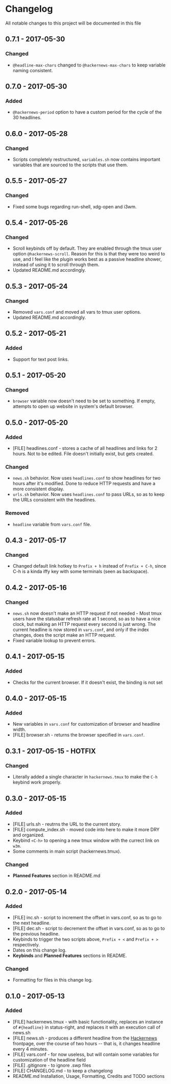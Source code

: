 # Changelog
All notable changes to this project will be documented in this file

## 0.7.1 - 2017-05-30
### Changed
* `@headline-max-chars` changed to `@hackernews-max-chars` to keep variable
  naming consistent.

## 0.7.0 - 2017-05-30
### Added
* `@hackernews-period` option to have a custom period for the cycle of the 30
  headlines.

## 0.6.0 - 2017-05-28
### Changed
* Scripts completely restructured, `variables.sh` now contains important
  variables that are sourced to the scripts that use them.

## 0.5.5 - 2017-05-27
### Changed
* Fixed some bugs regarding run-shell, xdg-open and i3wm.

## 0.5.4 - 2017-05-26
### Changed
* Scroll keybinds off by default. They are enabled through the tmux user option
  `@hackernews-scroll`. Reason for this is that they were too weird to use, and
  I feel like the plugin works best as a passive headline shower, instead of
  using it to scroll through them.
* Updated README.md accordingly.

## 0.5.3 - 2017-05-24
### Changed
* Removed `vars.conf` and moved all vars to tmux user options.
* Updated README.md accordingly.

## 0.5.2 - 2017-05-21
### Added
* Support for text post links.

## 0.5.1 - 2017-05-20
### Changed
* `browser` variable now doesn't need to be set to something. If empty,
  attempts to open up website in system's default browser.

## 0.5.0 - 2017-05-20
### Added
* [FILE] headlines.conf - stores a cache of all headlines and links for 2
  hours. Not to be edited. File doesn't initially exist, but gets created.
### Changed
* `news.sh` behavior. Now uses `headlines.conf` to show headlines for two
  hours after it's modified. Done to reduce HTTP requests and have a more
consistent display.
* `urls.sh` behavior. Now uses `headlines.conf` to pass URLs, so as to keep
  the URLs consistent with the headlines.
### Removed
* `headline` variable from `vars.conf` file.

## 0.4.3 - 2017-05-17
### Changed
* Changed default link hotkey to `Prefix + h` instead of `Prefix + C-h`, since
  C-h is a kinda iffy key with some terminals (seen as backspace).

## 0.4.2 - 2017-05-16
### Changed
* `news.sh` now doesn't make an HTTP request if not needed - Most tmux users
  have the statusbar refresh rate at 1 second, so as to have a nice clock, but
making an HTTP request every second is just wrong. The current headline is now
stored in `vars.conf`, and only if the index changes, does the script make an
HTTP request.
* Fixed variable lookup to prevent errors.

## 0.4.1 - 2017-05-15
### Added
* Checks for the current browser. If it doesn't exist, the binding is not set

## 0.4.0 - 2017-05-15
### Added
* New variables in `vars.conf` for customization of browser and headline width.
* [FILE] browser.sh - returns the browser specified in `vars.conf`.

## 0.3.1 - 2017-05-15 - HOTFIX
### Changed
* Literally added a single character in `hackernews.tmux` to make the `C-h`
  keybind work properly.

## 0.3.0 - 2017-05-15
### Added
* [FILE] urls.sh - reutrns the URL to the current story.
* [FILE] compute_index.sh - moved code into here to make it more DRY and
  organized.
* Keybind `<C-h>` to opening a new tmux window with the currect link on `w3m`.
* Some comments in main script (hackernews.tmux).
### Changed
* **Planned Features** section in README.md

## 0.2.0 - 2017-05-14
### Added
* [FILE] inc.sh - script to increment the offset in vars.conf, so as to go to
  the next headline.
* [FILE] dec.sh - script to decrement the offset in vars.conf, so as to go to
  the previous headline.
* Keybinds to trigger the two scripts above, `Prefix + <` and `Prefix + >`
  respectively.
* Dates on this change log.
* **Keybinds** and **Planned Features** sections in README.
### Changed
* Formatting for files in this change log.

## 0.1.0 - 2017-05-13
### Added
* [FILE] hackernews.tmux - with basic functionality, replaces an instance of
  `#{headline}` in status-right, and replaces it with an execution call of
news.sh
* [FILE] news.sh - produces a different headline from the
  [Hackernews](https://news.ycombinator.com) frontpage, over the course of two
hours -- that is, it changes headline every 4 minutes.
* [FILE] vars.conf - for now useless, but will contain some variables for
  customization of the headline field
* [FILE] .gitignore - to ignore .swp files
* [FILE] CHANGELOG.md - to keep a changelong
* README.md Installation, Usage, Formatting, Credits and TODO sections
